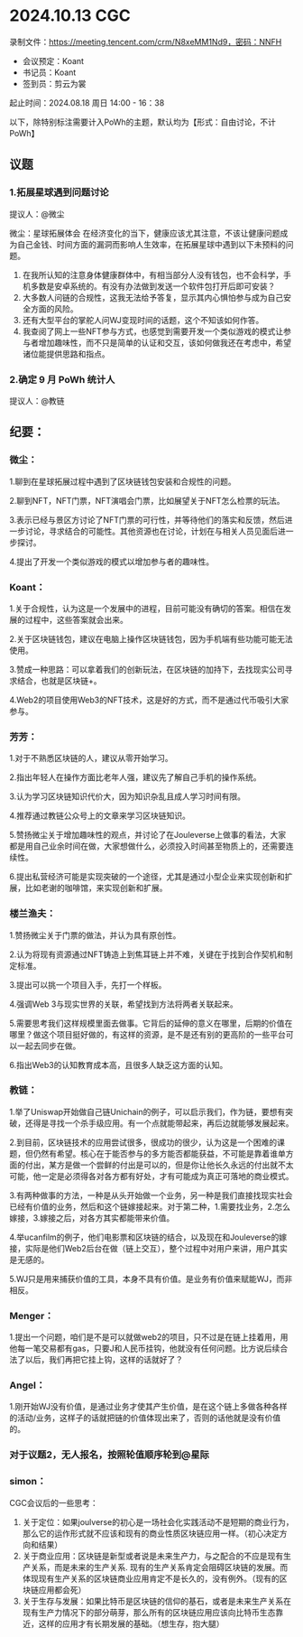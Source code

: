 # 2024.10.13 CGC

录制文件：https://meeting.tencent.com/crm/N8xeMM1Nd9，密码：NNFH

- 会议预定：Koant
- 书记员：Koant
- 签到员：剪云为裳

起止时间：2024.08.18 周日 14:00 - 16：38

以下，除特别标注需要计入PoWh的主题，默认均为【形式：自由讨论，不计PoWh】

## 议题

### 1.拓展星球遇到问题讨论
提议人：@微尘

微尘：星球拓展体会
在经济变化的当下，健康应该尤其注意，不该让健康问题成为自己金钱、时间方面的漏洞而影响人生效率，在拓展星球中遇到以下未预料的问题。
1.	在我所认知的注意身体健康群体中，有相当部分人没有钱包，也不会科学，手机多数是安卓系统的。有没有办法做到发送一个软件包打开后即可安装？
2.	大多数人问链的合规性，这我无法给予答复，显示其内心惧怕参与成为自己安全方面的风险。
3.	还有大型平台的掌舵人问WJ变现时间的话题，这个不知该如何作答。
4.	我查阅了网上一些NFT参与方式，也感觉到需要开发一个类似游戏的模式让参与者增加趣味性，而不只是简单的认证和交互，该如何做我还在考虑中，希望诸位能提供思路和指点。

### 2.确定 9 月 PoWh 统计人
提议人：@教链

## 纪要：

### 微尘：

1.聊到在星球拓展过程中遇到了区块链钱包安装和合规性的问题。

2.聊到NFT，NFT门票，NFT演唱会门票，比如展望关于NFT怎么检票的玩法。

3.表示已经与景区方讨论了NFT门票的可行性，并等待他们的落实和反馈，然后进一步讨论，寻求结合的可能性。其他资源也在讨论，计划在与相关人员见面后进一步探讨。

4.提出了开发一个类似游戏的模式以增加参与者的趣味性。

### Koant：

1.关于合规性，认为这是一个发展中的进程，目前可能没有确切的答案。相信在发展的过程中，这些答案就会出来。

2.关于区块链钱包，建议在电脑上操作区块链钱包，因为手机端有些功能可能无法使用。

3.赞成一种思路：可以拿着我们的创新玩法，在区块链的加持下，去找现实公司寻求结合，也就是区块链+。

4.Web2的项目使用Web3的NFT技术，这是好的方式，而不是通过代币吸引大家参与。

### 芳芳：

1.对于不熟悉区块链的人，建议从零开始学习。

2.指出年轻人在操作方面比老年人强，建议先了解自己手机的操作系统。

3.认为学习区块链知识代价大，因为知识杂乱且成人学习时间有限。

4.推荐通过教链公众号上的文章来学习区块链知识。

5.赞扬微尘关于增加趣味性的观点，并讨论了在Jouleverse上做事的看法，大家都是用自己业余时间在做，大家想做什么，必须投入时间甚至物质上的，还需要连续性。

6.提出私营经济可能是实现突破的一个途径，尤其是通过小型企业来实现创新和扩展，比如老谢的咖啡馆，来实现创新和扩展。

### 楼兰渔夫：

1.赞扬微尘关于门票的做法，并认为具有原创性。

2.认为将现有资源通过NFT铸造上到焦耳链上并不难，关键在于找到合作契机和制定标准。

3.提出可以挑一个项目入手，先打一个样板。

4.强调Web 3与现实世界的关联，希望找到方法将两者关联起来。

5.需要思考我们这样规模里面去做事。它背后的延伸的意义在哪里，后期的价值在哪里？做这个项目挺好做的，有这样的资源，是不是还有别的更高阶的一些平台可以一起去同步在做。

6.指出Web3的认知教育成本高，且很多人缺乏这方面的认知。

### 教链：

1.举了Uniswap开始做自己链Unichain的例子，可以启示我们，作为链，要想有突破，还得是寻找一个杀手级应用。有一个点就能带起来，再后边就能够发展起来。

2.到目前，区块链技术的应用尝试很多，很成功的很少，认为这是一个困难的课题，但仍然有希望。核心在于能否参与的多方能否都能获益，不可能是靠着谁单方面的付出，某方是做一个尝鲜的付出是可以的，但是你让他长久永远的付出就不太可能，他一定是必须得各对各方都有好处，才有可能成为真正可落地的商业模式。

3.有两种做事的方法，一种是从头开始做一个业务，另一种是我们直接找现实社会已经有价值的业务，然后和这个链嫁接起来。对于第二种，1.需要找业务，2.怎么嫁接，3.嫁接之后，对各方其实都能带来价值。

4.举ucanfilm的例子，他们电影票和区块链的结合，以及现在和Jouleverse的嫁接，实际是他们Web2后台在做（链上交互），整个过程中对用户来讲，用户其实是无感的。

5.WJ只是用来捕获价值的工具，本身不具有价值。是业务有价值来赋能WJ，而非相反。

### Menger：

1.提出一个问题，咱们是不是可以就做web2的项目，只不过是在链上挂着用，用他每一笔交易都有gas，只要J和人民币挂钩，他就没有任何问题。比方说后续合法了以后，我们再把它挂上钩，这样的话就好了？

### Angel：

1.刚开始WJ没有价值，是通过业务才使其产生价值，是在这个链上多做各种各样的活动/业务，这样子的话就把链的价值体现出来了，否则的话他就是没有价值的。

### 对于议题2，无人报名，按照轮值顺序轮到@星际

### simon：
CGC会议后的一些思考：
1. 关于定位：如果joulverse的初心是一场社会化实践活动不是短期的商业行为，那么它的运作形式就不应该和现有的商业性质区块链应用一样。（初心决定方向和结果）
2. 关于商业应用：区块链是新型或者说是未来生产力，与之配合的不应是现有生产关系，而是未来的生产关系. 现有的生产关系肯定会阻碍区块链的发展。而体现现有生产关系的区块链商业应用肯定不是长久的，没有例外。（现有的区块链应用都会死）
3. 关于生存与发展：如果比特币是区块链的信仰的基石，或者是未来生产关系在现有生产力情况下的部分萌芽，那么所有的区块链应用应该向比特币生态靠近，这样的应用才有长期发展的基础。（想生存，抱大腿）



